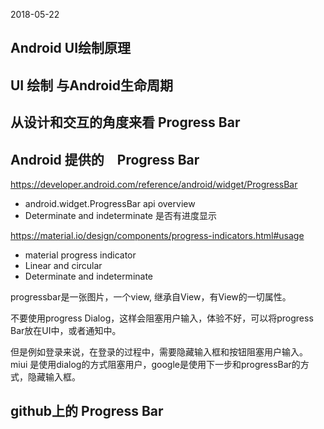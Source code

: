 2018-05-22

## Android UI绘制原理

## UI 绘制 与Android生命周期

## 从设计和交互的角度来看 Progress Bar

## Android 提供的　Progress Bar
https://developer.android.com/reference/android/widget/ProgressBar
+ android.widget.ProgressBar api overview
+ Determinate and indeterminate 是否有进度显示

https://material.io/design/components/progress-indicators.html#usage
+ material progress indicator
+ Linear and circular
+ Determinate and indeterminate

progressbar是一张图片，一个view, 继承自View，有View的一切属性。

不要使用progress Dialog，这样会阻塞用户输入，体验不好，可以将progress Bar放在UI中，或者通知中。

但是例如登录来说，在登录的过程中，需要隐藏输入框和按钮阻塞用户输入。
miui 是使用dialog的方式阻塞用户，google是使用下一步和progressBar的方式，隐藏输入框。


## github上的 Progress Bar


